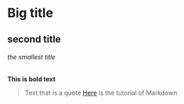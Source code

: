 # Big title
## second title
###### the smallest title
**This is bold text**
> Text that is a quote
[Here](https://docs.github.com/cn/github/writing-on-github/getting-started-with-writing-and-formatting-on-github/basic-writing-and-formatting-syntax) is the tutorial of Markdown
